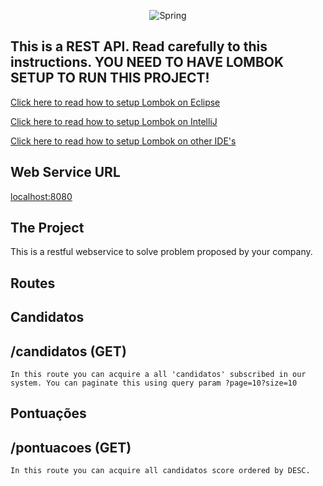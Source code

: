 <p align="center">
  <img src="https://www.oliberal.com/image/contentid/policy:1.103017:1554043688/cd-tim-maia-racional-volume-1-remasterizado-D-NQ-NP-745624-MLB25869429471-082017-F.jpg?f=2x1&$p$f=904e4f9&w=1500&$w=f075b93" alt=Spring framework icon"/>
</p>

<h2><strong>This is a REST API. Read carefully to this instructions. YOU NEED TO HAVE LOMBOK SETUP TO RUN THIS PROJECT!</strong></h2>

<p><a href="https://projectlombok.org/setup/eclipse">Click here to read how to setup Lombok on Eclipse</a></p>
<p><a href="https://projectlombok.org/setup/intellij">Click here to read how to setup Lombok on IntelliJ</a></p>
<p><a href="https://projectlombok.org/setup/https://projectlombok.org/setup/overview">Click here to read how to setup Lombok on other IDE's</a></p>

## Web Service URL

<p><a href="localhost:8080/" target="_blank">localhost:8080</a></p>

## The Project
This is a restful webservice to solve problem proposed by your company.

## Routes

## Candidatos
## /candidatos (GET)
```
In this route you can acquire a all 'candidatos' subscribed in our system. You can paginate this using query param ?page=10?size=10
```

## Pontuações
## /pontuacoes (GET)
```
In this route you can acquire all candidatos score ordered by DESC.
```
